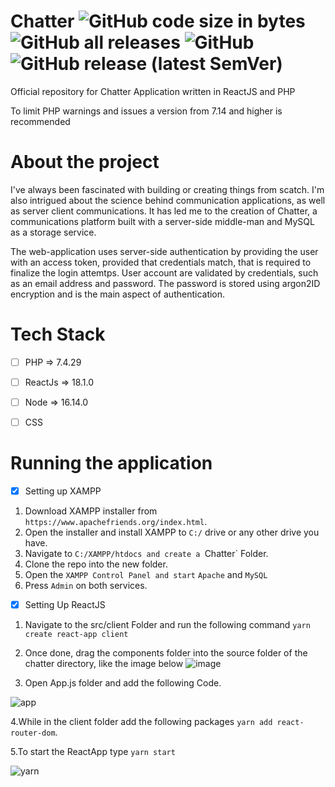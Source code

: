 
# Chatter ![GitHub code size in bytes](https://img.shields.io/github/languages/code-size/creator-solutions/chatter) ![GitHub all releases](https://img.shields.io/github/downloads/creator-solutions/chatter/total) ![GitHub](https://img.shields.io/github/license/creator-solutions/chatter) **![GitHub release (latest SemVer)](https://img.shields.io/github/v/release/creator-solutions/chatter)**

 Official repository for Chatter Application written in ReactJS and PHP
 
 To limit PHP warnings and issues a version from 7.14 and higher is recommended
 
 # About the project
 
I've always been fascinated with building or creating things from scatch. I'm also intrigued about the science behind communication applications, as well as server
client communications. It has led me to the creation of Chatter, a communications platform built with a server-side middle-man and MySQL as a storage service. 
 
The web-application uses server-side authentication by providing the user with an access token, provided that credentials match, that is required to finalize the login attemtps. User account are validated by credentials, such as an email address and password. The password is stored using argon2ID encryption and is the main aspect of authentication. 
 
# Tech Stack
- [ ] PHP => 7.4.29
- [ ] ReactJs => 18.1.0
- [ ] Node => 16.14.0
- [ ] CSS


# Running the application

- [x] Setting up XAMPP

1. Download XAMPP installer from `https://www.apachefriends.org/index.html`.
2. Open the installer and install XAMPP to `C:/` drive or any other drive you have.
3. Navigate to `C:/XAMPP/htdocs and create a `Chatter` Folder.
4. Clone the repo into the new folder.
5. Open the `XAMPP Control Panel and start` `Apache` and `MySQL`
6. Press `Admin` on both services.

- [x] Setting Up ReactJS

1. Navigate to the src/client Folder and run the following command `yarn create react-app client`
2. Once done, drag the components folder into the source folder of the chatter directory, like the image below
![image](https://user-images.githubusercontent.com/54483520/170872168-f0e032c4-724b-47d2-9e43-f8ed1b3bba81.png)

3. Open App.js folder and add the following Code.

![app](https://user-images.githubusercontent.com/54483520/170872334-23403d56-7928-4e45-aa77-0bc2c3bcf9b3.png)

4.While in the client folder add the following packages `yarn add react-router-dom`.

5.To start the ReactApp type `yarn start`

![yarn](https://user-images.githubusercontent.com/54483520/170872719-d35751d6-7031-4b21-bfd7-ecf1aa80555c.png)



 
